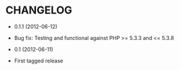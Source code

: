 CHANGELOG
=========

* 0.1.1 (2012-06-12)

 * Bug fix: Testing and functional against PHP >= 5.3.3 and <= 5.3.8

* 0.1 (2012-06-11)

 * First tagged release